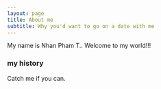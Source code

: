 ```yaml
---
layout: page
title: About me
subtitle: Why you'd want to go on a date with me
---
```


My name is Nhan Pham T..
Welcome to my world!!!

### my history

Catch me if you can.